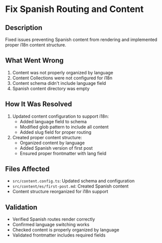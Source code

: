 # Fix Spanish Routing and Content

## Description
Fixed issues preventing Spanish content from rendering and implemented proper i18n content structure.

## What Went Wrong
1. Content was not properly organized by language
2. Content Collections were not configured for i18n
3. Content schema didn't include language field
4. Spanish content directory was empty

## How It Was Resolved
1. Updated content configuration to support i18n:
   - Added language field to schema
   - Modified glob pattern to include all content
   - Added slug field for proper routing
2. Created proper content structure:
   - Organized content by language
   - Added Spanish version of first post
   - Ensured proper frontmatter with lang field

## Files Affected
- `src/content.config.ts`: Updated schema and configuration
- `src/content/es/first-post.md`: Created Spanish content
- Content structure reorganized for i18n support

## Validation
- Verified Spanish routes render correctly
- Confirmed language switching works
- Checked content is properly organized by language
- Validated frontmatter includes required fields 